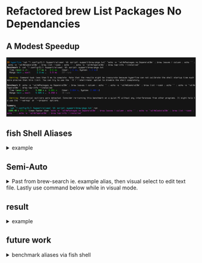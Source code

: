 # Refactored brew List Packages No Dependancies

## A Modest Speedup

<img width="1000" alt="refactored aliase" src="https://raw.githubusercontent.com/KyleGortych/sample_work/main/refactored_alias/Refactored%20brew%20list.png">

## fish Shell Aliases

<details>
<summary>example</summary>

``` fish
function brew-ls
  cat ~/path/file
end

function brew-seach
  echo -e '\e[4mPackages no Depens\e[0m' ; brew leaves | column ; echo '' ; echo -e '\e[4mCasks\e[0m' ; brew list --cask ; echo '' ; echo -e '\e[4mTaps\e[0m' ; brew tap-info --installed
end
```
</details>

## Semi-Auto
<details>
<summary>Past from brew-search ie. example alias, then visual select to edit text file. Lastly use command below while in visual mode.</summary>
  
``` vim
:'<,'>!column -t
```

</details>

## result
<details>
<summary>example</summary>
<pre>
  Packages no Depens
  -------------------
  pkg1 pkg4 pkg7
  pkg2 pkg5 pkg8
  pkg3 pkg6 pkg9
</pre>
<pre>
  Casks
  ------
  cask1 cask4 cask7
  cask2 cask5 cask8
  cask3 cask6 cask9
</pre>
<pre>
  Taps/3d Party
  --------------
  name: num casks
  /usr/local/Homebrew/Library/Taps/ (num files, num KB)
  From: https://github.com/pkg-name
</pre>
</details>

## future work
  <details>
  <summary>benchmark aliases via fish shell</summary>
  
  ``` fish
  function command_name
    paste (time $argv[1]|psub) (time $argv[2]|psub)
  end
  ```
  </details>
